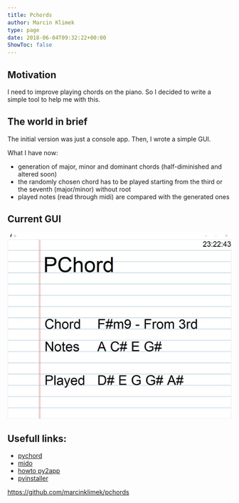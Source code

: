 ```yaml
---
title: Pchords
author: Marcin Klimek
type: page
date: 2018-06-04T09:32:22+00:00
ShowToc: false
---
```

## Motivation

I need to improve playing chords on the piano. So I decided to write a simple tool to help me with this.

## The world in brief
The initial version was just a console app. Then, I wrote a simple GUI.

What I have now:
* generation of major, minor and dominant chords (half-diminished and altered soon)
* the randomly chosen chord has to be played starting from the third or the seventh (major/minor) without root
* played notes (read through midi) are compared with the generated ones 

## Current GUI

![it looks like this](https://github.com/marcinklimek/pchords/raw/master/docs/screen_01.jpg?raw=true)

## Usefull links:

* [pychord](https://github.com/yuma-m/pychord)
* [mido](https://github.com/mido/mido)
* [howto py2app](https://www.metachris.com/2015/11/create-standalone-mac-os-x-applications-with-python-and-py2app/)
* [pyinstaller](https://pyinstaller.org/)

https://github.com/marcinklimek/pchords 
